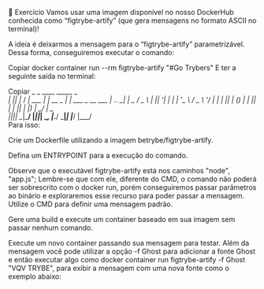 🚀 Exercício
Vamos usar uma imagem disponível no nosso DockerHub conhecida como “figtrybe-artify” (que gera mensagens no formato ASCII no terminal)!

A ideia é deixarmos a mensagem para o “figtrybe-artify” parametrizável. Dessa forma, conseguiremos executar o comando:

Copiar
    docker container run --rm figtrybe-artify "#Go Trybers"
E ter a seguinte saída no terminal:

Copiar
    _  _    ____         _____           _                   
  _| || |_ / ___| ___   |_   _| __ _   _| |__   ___ _ __ ___ 
 |_  ..  _| |  _ / _ \    | || '__| | | | '_ \ / _ \ '__/ __|
 |_      _| |_| | (_) |   | || |  | |_| | |_) |  __/ |  \__ \
   |_||_|  \____|\___/    |_||_|   \__, |_.__/ \___|_|  |___/
                                   |___/                     
Para isso:

Crie um Dockerfile utilizando a imagem betrybe/figtrybe-artify.

Defina um ENTRYPOINT para a execução do comando.

Observe que o executável figtrybe-artify está nos caminhos "node", "app.js";
Lembre-se que com ele, diferente do CMD, o comando não poderá ser sobrescrito com o docker run, porém conseguiremos passar parâmetros ao binário e exploraremos esse recurso para poder passar a mensagem.
Utilize o CMD para definir uma mensagem padrão.

Gere uma build e execute um container baseado em sua imagem sem passar nenhum comando.

Execute um novo container passando sua mensagem para testar. Além da mensagem você pode utilizar a opção -f Ghost para adicionar a fonte Ghost e então executar algo como docker container run figtrybe-artify -f Ghost "VQV TRYBE", para exibir a mensagem com uma nova fonte como o exemplo abaixo:
